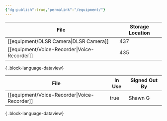 ```yaml
---
{"dg-publish":true,"permalink":"/equipment/"}
---
```


| File                                            | Storage Location |
| ----------------------------------------------- | ---------------- |
| [[equipment/DLSR Camera\|DLSR Camera]]       | 437              |
| [[equipment/Voice-Recorder\|Voice-Recorder]] | 435              |

{ .block-language-dataview}


| File                                            | In Use | Signed Out By |
| ----------------------------------------------- | ------ | ------------- |
| [[equipment/Voice-Recorder\|Voice-Recorder]] | true   | Shawn G       |

{ .block-language-dataview}
